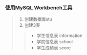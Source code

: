 ### 使用MySQL Workbench工具
>1. 创建数据库stu
>2. 创建3表
>>- 学生信息表 information
>>- 学院信息表 school
>>- 学生成绩表 score
